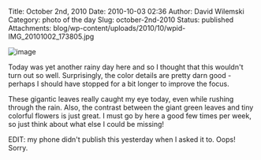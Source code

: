 Title: October 2nd, 2010 
Date: 2010-10-03 02:36
Author: David Wilemski
Category: photo of the day
Slug: october-2nd-2010
Status: published
Attachments: blog/wp-content/uploads/2010/10/wpid-IMG_20101002_173805.jpg

![image](http://oromis.davidwilemski.com/blog/wp-content/uploads/2010/10/wpid-IMG_20101002_173805.jpg)

Today was yet another rainy day here and so I thought that this
wouldn\'t turn out so well. Surprisingly, the color details are pretty
darn good - perhaps I should have stopped for a bit longer to improve
the focus.

These gigantic leaves really caught my eye today, even while rushing
through the rain. Also, the contrast between the giant green leaves and
tiny colorful flowers is just great. I must go by here a good few times
per week, so just think about what else I could be missing!

EDIT: my phone didn\'t publish this yesterday when I asked it to. Oops!
Sorry.
